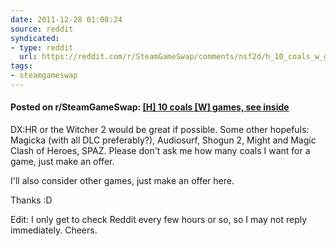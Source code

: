 ```yaml
---
date: 2011-12-28 01:08:24
source: reddit
syndicated:
- type: reddit
  url: https://reddit.com/r/SteamGameSwap/comments/nsf2d/h_10_coals_w_games_see_inside/
tags:
- steamgameswap
---
```


#### Posted on r/SteamGameSwap: [[H] 10 coals [W] games, see inside](https://reddit.com/r/SteamGameSwap/comments/nsf2d/h_10_coals_w_games_see_inside/)

DX:HR or the Witcher 2 would be great if possible. Some other hopefuls:  Magicka (with all DLC preferably?), Audiosurf, Shogun 2, Might and Magic Clash of Heroes, SPAZ. Please don't ask me how many coals I want for a game, just make an offer.

I'll also consider other games, just make an offer here.

Thanks :D

Edit: I only get to check Reddit every few hours or so, so I may not reply immediately. Cheers.